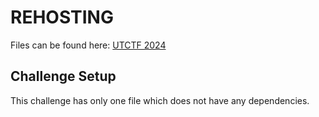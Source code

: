 # REHOSTING

Files can be found here: [UTCTF 2024](https://github.com/utisss/UTCTF-24/tree/main/crypto-long-caesar)

## Challenge Setup
This challenge has only one file which does not have any dependencies.
